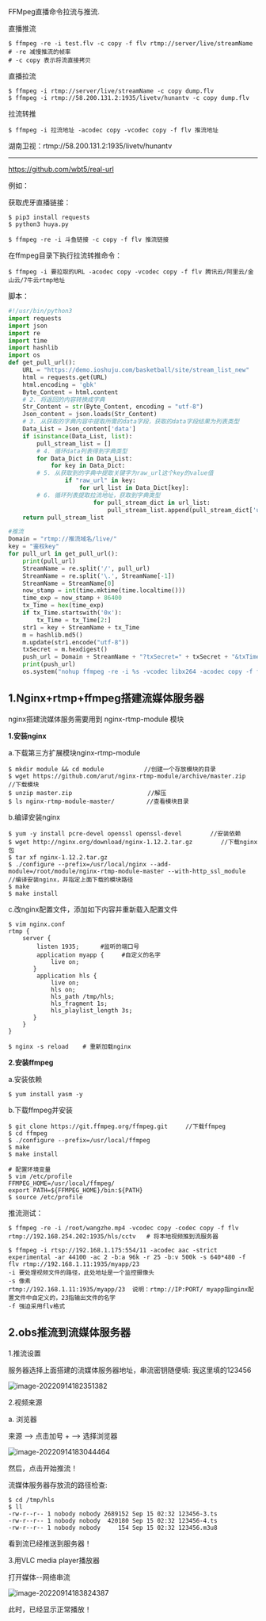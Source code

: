 FFMpeg直播命令拉流与推流.

直播推流

```shell
$ ffmpeg -re -i test.flv -c copy -f flv rtmp://server/live/streamName
# -re 减慢推流的帧率
# -c copy 表示将流直接拷贝
```

直播拉流

```shell
$ ffmpeg -i rtmp://server/live/streamName -c copy dump.flv
$ ffmpeg -i rtmp://58.200.131.2:1935/livetv/hunantv -c copy dump.flv
```

拉流转推

```shell
$ ffmpeg -i 拉流地址 -acodec copy -vcodec copy -f flv 推流地址
```

湖南卫视：rtmp://58.200.131.2:1935/livetv/hunantv

---



https://github.com/wbt5/real-url

例如：

获取虎牙直播链接：

```shell
$ pip3 install requests
$ python3 huya.py
```

```shell
$ ffmpeg -re -i 斗鱼链接 -c copy -f flv 推流链接
```

在ffmpeg目录下执行拉流转推命令：

```shell
$ ffmpeg -i 要拉取的URL -acodec copy -vcodec copy -f flv 腾讯云/阿里云/金山云/7牛云rtmp地址
```

脚本：

```python
#!/usr/bin/python3
import requests
import json
import re
import time
import hashlib
import os
def get_pull_url():
    URL = "https://demo.ioshuju.com/basketball/site/stream_list_new"
    html = requests.get(URL)
    html.encoding = 'gbk'
    Byte_Content = html.content
    # 2. 将返回的内容转换成字典
    Str_Content = str(Byte_Content, encoding = "utf-8")
    Json_content = json.loads(Str_Content)
    # 3. 从获取的字典内容中提取所需的data字段，获取的data字段结果为列表类型
    Data_List = Json_content['data']
    if isinstance(Data_List, list):
        pull_stream_list = []
        # 4. 循环data列表得到字典类型
        for Data_Dict in Data_List:
            for key in Data_Dict:
        # 5. 从获取到的字典中提取关键字为raw_url这个key的value值
                if "raw_url" in key:
                    for url_list in Data_Dict[key]:
        # 6. 循环列表提取拉流地址，获取到字典类型
                        for pull_stream_dict in url_list:
                            pull_stream_list.append(pull_stream_dict['url'])
    return pull_stream_list

#推流
Domain = "rtmp://推流域名/live/"
key = "鉴权key"
for pull_url in get_pull_url():
    print(pull_url)
    StreamName = re.split('/', pull_url)
    StreamName = re.split('\.', StreamName[-1])
    StreamName = StreamName[0]
    now_stamp = int(time.mktime(time.localtime()))
    time_exp = now_stamp + 86400
    tx_Time = hex(time_exp)
    if tx_Time.startswith('0x'):
        tx_Time = tx_Time[2:]
    str1 = key + StreamName + tx_Time
    m = hashlib.md5()
    m.update(str1.encode("utf-8"))
    txSecret = m.hexdigest()
    push_url = Domain + StreamName + "?txSecret=" + txSecret + "&txTime=" + tx_Time
    print(push_url)
    os.system("nohup ffmpeg -re -i %s -vcodec libx264 -acodec copy -f flv %s > nohup.out 2>&1 &" % (pull_url, push_url))

```

## 1.Nginx+rtmp+ffmpeg搭建流媒体服务器

nginx搭建流媒体服务需要用到 nginx-rtmp-module 模块

**1.安装nginx**

a.下载第三方扩展模块nginx-rtmp-module

```shell
$ mkdir module && cd module        　　//创建一个存放模块的目录
$ wget https://github.com/arut/nginx-rtmp-module/archive/master.zip        //下载模块
$ unzip master.zip        　　　　　　　　//解压
$ ls nginx-rtmp-module-master/         //查看模块目录
```

b.编译安装nginx

```shell
$ yum -y install pcre-devel openssl openssl-devel        //安装依赖
$ wget http://nginx.org/download/nginx-1.12.2.tar.gz        //下载nginx包
$ tar xf nginx-1.12.2.tar.gz
$ ./configure --prefix=/usr/local/nginx --add-module=/root/module/nginx-rtmp-module-master --with-http_ssl_module    //编译安装nginx，并指定上面下载的模块路径
$ make
$ make install
```

c.改nginx配置文件，添加如下内容并重新载入配置文件

```shell
$ vim nginx.conf
rtmp {  
    server {  
        listen 1935;      #监听的端口号
        application myapp {     #自定义的名字
            live on;  
       }  
        application hls {  
            live on;  
            hls on;  
            hls_path /tmp/hls;   
            hls_fragment 1s;
            hls_playlist_length 3s;  
       }  
    } 
}

$ nginx -s reload    # 重新加载nginx
```

**2.安装ffmpeg**

a.安装依赖

```shell
$ yum install yasm -y
```

b.下载ffmpeg并安装

```shell
$ git clone https://git.ffmpeg.org/ffmpeg.git     //下载ffmpeg
$ cd ffmpeg
$ ./configure --prefix=/usr/local/ffmpeg
$ make
$ make install

# 配置环境变量
$ vim /etc/profile
FFMPEG_HOME=/usr/local/ffmpeg/
export PATH=${FFMPEG_HOME}/bin:${PATH}
$ source /etc/profile
```

推流测试：

```shell
$ ffmpeg -re -i /root/wangzhe.mp4 -vcodec copy -codec copy -f flv rtmp://192.168.254.202:1935/hls/cctv   # 将本地视频推到流服务器
```

```shell
$ ffmpeg -i rtsp://192.168.1.175:554/11 -acodec aac -strict experimental -ar 44100 -ac 2 -b:a 96k -r 25 -b:v 500k -s 640*480 -f flv rtmp://192.168.1.11:1935/myapp/23
-i 要处理视频文件的路径，此处地址是一个监控摄像头
-s 像素
rtmp://192.168.1.11:1935/myapp/23  说明：rtmp://IP:PORT/ myapp指nginx配置文件中自定义的，23指输出文件的名字
-f 强迫采用flv格式
```

## 2.obs推流到流媒体服务器

1.推流设置

服务器选择上面搭建的流媒体服务器地址，串流密钥随便填: 我这里填的123456

![image-20220914182351382](C:\Users\xtanx\Desktop\typora\.assets\image-20220914182351382.png)

2.视频来源

a. 浏览器

来源 —> 点击加号 + —> 选择浏览器

![image-20220914183044464](C:\Users\xtanx\Desktop\typora\.assets\image-20220914183044464.png)

然后，点击开始推流！

流媒体服务器存放流的路径检查:

```shell
$ cd /tmp/hls
$ ll
-rw-r--r-- 1 nobody nobody 2689152 Sep 15 02:32 123456-3.ts
-rw-r--r-- 1 nobody nobody  420180 Sep 15 02:32 123456-4.ts
-rw-r--r-- 1 nobody nobody     154 Sep 15 02:32 123456.m3u8
```

看到流已经推送到服务器！

3.用VLC media player播放器

打开媒体--网络串流

![image-20220914183824387](C:\Users\xtanx\Desktop\typora\.assets\image-20220914183824387.png)

此时，已经显示正常播放！
